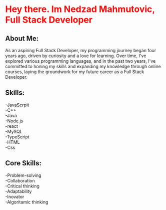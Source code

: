
 <h1 style="color: red;">Hey there. Im Nedzad Mahmutovic, Full Stack Developer</h1>

<h2>About Me:</h2>
<p>As an aspiring Full Stack Developer, my programming journey began four years ago, driven by curiosity and a love for learning. Over time, I've explored various programming languages, and in the past two years, I've committed to honing my skills and expanding my knowledge through online courses, laying the groundwork for my future career as a Full Stack Developer.</p>
<h2>Skills:</h2>
<p>-JavaScrpit<br> -C++<br> -Java<br>  -Node.js<br> -react<br>  -MySQL<br> -TypeScript<br> -HTML<br> -Css</p>
<h2>Core Skills: </h2>
<p>-Problem-solving<br> 
   -Collaboration<br> 
   -Critical thinking<br> 
   -Adaptability <br>
   -Inovator <br>
   -Algoritamic thinking</p>
